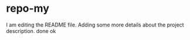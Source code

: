 # repo-my

I am editing the README file. Adding some more details about the project description.
done
ok


